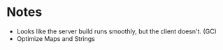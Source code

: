 <h1>Notes</h1>
<ul>
    <li>
        Looks like the server build runs smoothly, but the client doesn't. (GC)
    </li>
    <li>
        Optimize Maps and Strings
    </li>
</ul>